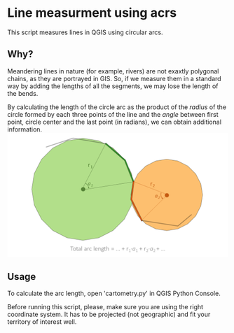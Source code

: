 # Line measurment using acrs
This script measures lines in QGIS using circular arcs. 

## Why?
Meandering lines in nature (for example, rivers) are not exaxtly polygonal chains, as they are portrayed in GIS. 
So, if we measure them in a standard way by adding the lengths of all the segments, we may lose the length of the bends.

By calculating the length of the circle arc as the product of the *radius* of the circle formed by each three points of the line and the *angle* between first point, circle center and the last point (in radians), we can obtain additional information. 
![explanation](https://github.com/odinkomnogim/Cartometry/blob/main/calculation_principle.png?raw=true)
## Usage
To calculate the arc length, open 'cartometry.py' in QGIS Python Console.

Before running this script, please, make sure you are using the right coordinate system.
It has to be projected (not geographic) and fit your territory of interest well.
